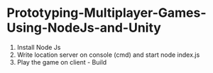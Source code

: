 # Prototyping-Multiplayer-Games-Using-NodeJs-and-Unity

1. Install Node Js
2. Write location server on console (cmd) and start node index.js
3. Play the game on client - Build
